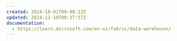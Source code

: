 ```yaml
---
created: 2024-10-01T09:48:13Z
updated: 2024-12-10T08:27:57Z
documentation:
  - https://learn.microsoft.com/en-us/fabric/data-warehouse/
---
```

